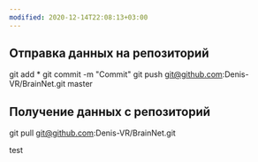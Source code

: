 ```yaml
---
modified: 2020-12-14T22:08:13+03:00
---
```

## Отправка данных на репозиторий
git add *
git commit -m "Commit"
git push git@github.com:Denis-VR/BrainNet.git master


##  Получение данных с репозиторий
git pull git@github.com:Denis-VR/BrainNet.git

test